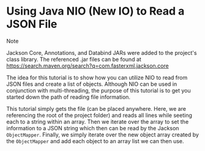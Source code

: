 # Using Java NIO (New IO) to Read a JSON File

> [!NOTE]
> Jackson Core, Annotations, and Databind JARs were added to the project's class library. The referenced .jar files can be found at https://search.maven.org/search?q=com.fasterxml.jackson.core

The idea for this tutorial is to show how you can utilize NIO to read from JSON files and create a list of objects. Although NIO can be used in conjunction with multi-threading, the purpose of this tutorial is to get you started down the path of reading file information.

This tutorial simply gets the file (can be placed anywhere. Here, we are referencing the root of the project folder) and reads all lines while seeting each to a string within an array. Then we iterate over the array to set the information to a JSON string which then can be read by the Jackson ```ObjectMapper```. Finally, we simply iterate over the new object array created by the ```ObjectMapper``` and add each object to an array list we can then use.

